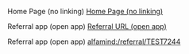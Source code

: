 Home Page (no linking)
[Home Page (no linking)](https://)

Referral app (open app)
[Referral URL (open app)](https://)

Referral app (open app)
[alfamind:/referral/TEST7244](alfamind:/referral/TEST7244)
